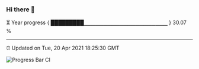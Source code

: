 ### Hi there 👋

⏳ Year progress { █████████▁▁▁▁▁▁▁▁▁▁▁▁▁▁▁▁▁▁▁▁▁ } 30.07 %

---

⏰ Updated on Tue, 20 Apr 2021 18:25:30 GMT

![Progress Bar CI](https://github.com/liununu/liununu/workflows/Progress%20Bar%20CI/badge.svg)
